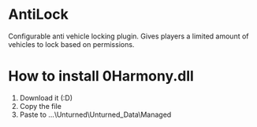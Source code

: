 # AntiLock
Configurable anti vehicle locking plugin. Gives players a limited amount of vehicles to lock based on permissions.

# How to install 0Harmony.dll
1. Download it (:D)
2. Copy the file
3. Paste to ...\Unturned\Unturned_Data\Managed
